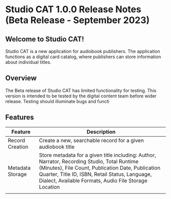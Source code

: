 # Studio CAT 1.0.0 Release Notes (Beta Release - September 2023) 

## Welcome to Studio CAT! 

Studio CAT is a new application for audiobook publishers. The application functions as a digital card catalog, where publishers can store information about individual titles. 

## Overview 

The Beta release of Studio CAT has limited functionality for testing. This version is intended to be tested by the digital content team before wider release. Testing should illuminate bugs and functi

## Features 

| Feature | Description |
| --- | --- |
| Record Creation | Create a new, searchable record for a given audiobook title |
| Metadata Storage | Store metadata for a given title including: Author, Narrator, Recording Studio, Total Runtime (Minutes), File Count, Publication Date, Publication Quarter, Title ID, ISBN, Retail Status, Language, Dialect, Available Formats, Audio File Storage Location |
| | |
